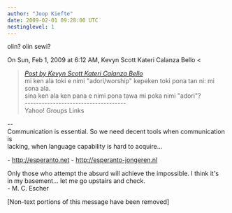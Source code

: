 ```yaml
---
author: "Joop Kiefte"
date: 2009-02-01 09:28:00 UTC
nestinglevel: 1
---
```

olin? olin sewi?  
  
On Sun, Feb 1, 2009 at 6:12 AM, Kevyn Scott Kateri Calanza Bello <  

> [_Post by Kevyn Scott Kateri Calanza Bello_](/p8S2b8WG/adori-worship#post1)  
> mi ken ala toki e nimi "adori/worship" kepeken toki pona tan ni: mi  
> sona ala.  
> sina ken ala ken pana e nimi pona tawa mi poka nimi "adori"?  
> \------------------------------------  
> Yahoo! Groups Links  
> 

\--  
Communication is essential. So we need decent tools when communication is  
lacking, when language capability is hard to acquire...  
  
\- http://esperanto.net - http://esperanto-jongeren.nl  
  
Only those who attempt the absurd will achieve the impossible. I think it's  
in my basement... let me go upstairs and check.  
\- M. C. Escher  
  
  
\[Non-text portions of this message have been removed\]